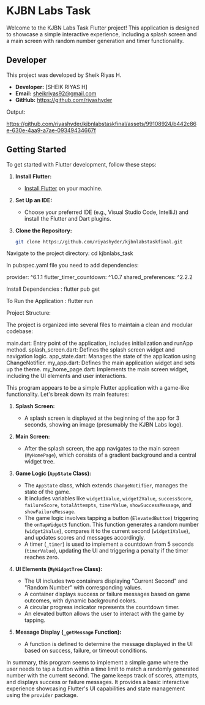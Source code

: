# KJBN Labs Task

Welcome to the KJBN Labs Task Flutter project! This application is designed to showcase a simple interactive experience, including a splash screen and a main screen with random number generation and timer functionality.

## Developer

This project was developed by Sheik Riyas H.

- **Developer:** [SHEIK RIYAS H]
- **Email:** sheikriyas92@gmail.com
- **GitHub:** https://github.com/riyashyder

Output:

https://github.com/riyashyder/kjbnlabstaskfinal/assets/99108924/b442c86e-630e-4aa9-a7ae-09349434667f



## Getting Started

To get started with Flutter development, follow these steps:

1. **Install Flutter:**
    - [Install Flutter](https://flutter.dev/docs/get-started/install) on your machine.

2. **Set Up an IDE:**
    - Choose your preferred IDE (e.g., Visual Studio Code, IntelliJ) and install the Flutter and Dart plugins.

3. **Clone the Repository:**
   ```bash
   git clone https://github.com/riyashyder/kjbnlabstaskfinal.git


Navigate to the project directory: cd kjbnlabs_task

In pubspec.yaml file you need to add dependencies:

provider: ^6.1.1
flutter_timer_countdown: ^1.0.7
shared_preferences: ^2.2.2


Install Dependencies : flutter pub get

To Run the Application : flutter run

Project Structure:

The project is organized into several files to maintain a clean and modular codebase:

main.dart: Entry point of the application, includes initialization and runApp method.
splash_screen.dart: Defines the splash screen widget and navigation logic.
app_state.dart: Manages the state of the application using ChangeNotifier.
my_app.dart: Defines the main application widget and sets up the theme.
my_home_page.dart: Implements the main screen widget, including the UI elements and user interactions.


This program appears to be a simple Flutter application with a game-like functionality. Let's break down its main features:

1. **Splash Screen:**
    - A splash screen is displayed at the beginning of the app for 3 seconds, showing an image (presumably the KJBN Labs logo).

2. **Main Screen:**
    - After the splash screen, the app navigates to the main screen (`MyHomePage`), which consists of a gradient background and a central widget tree.

3. **Game Logic (`AppState` Class):**
    - The `AppState` class, which extends `ChangeNotifier`, manages the state of the game.
    - It includes variables like `widget1Value`, `widget2Value`, `successScore`, `failureScore`, `totalAttempts`, `timerValue`, `showSuccessMessage`, and `showFailureMessage`.
    - The game logic involves tapping a button (`ElevatedButton`) triggering the `onTapWidget5` function. This function generates a random number (`widget2Value`), compares it to the current second (`widget1Value`), and updates scores and messages accordingly.
    - A timer (`_timer`) is used to implement a countdown from 5 seconds (`timerValue`), updating the UI and triggering a penalty if the timer reaches zero.

4. **UI Elements (`MyWidgetTree` Class):**
    - The UI includes two containers displaying "Current Second" and "Random Number" with corresponding values.
    - A container displays success or failure messages based on game outcomes, with dynamic background colors.
    - A circular progress indicator represents the countdown timer.
    - An elevated button allows the user to interact with the game by tapping.

5. **Message Display (`_getMessage` Function):**
    - A function is defined to determine the message displayed in the UI based on success, failure, or timeout conditions.

In summary, this program seems to implement a simple game where the user needs to tap a button within a time limit to match a randomly generated number with the current second. The game keeps track of scores, attempts, and displays success or failure messages. It provides a basic interactive experience showcasing Flutter's UI capabilities and state management using the `provider` package.









